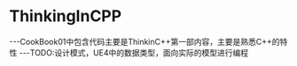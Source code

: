 # ThinkingInCPP
---CookBook01中包含代码主要是ThinkinC++第一部内容，主要是熟悉C++的特性
---TODO:设计模式，UE4中的数据类型，面向实际的模型进行编程
